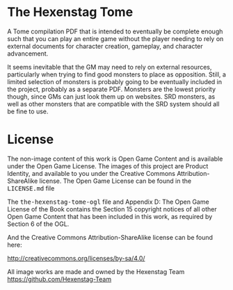 The Hexenstag Tome
=========

A Tome compilation PDF that is intended to eventually be complete enough
such that you can play an entire game without the player needing to rely
on external documents for character creation, gameplay, and character
advancement.

It seems inevitable that the GM may need to rely on external resources,
particularly when trying to find good monsters to place as opposition.
Still, a limited selection of monsters is probably going to be eventually
included in the project, probably as a separate PDF. Monsters are the
lowest priority though, since GMs can just look them up on websites.
SRD monsters, as well as other monsters that are compatible with the SRD
system should all be fine to use.

License
=======

The non-image content of this work is Open Game Content and is available
under the Open Game License. The images of this project are Product Identity,
and available to you under the Creative Commons Attribution-ShareAlike
license. The Open Game License can be found in the <tt>LICENSE.md</tt> file

The <tt>the-hexenstag-tome-ogl</tt> file and Appendix D: The Open Game License of the Book contains the Section 15 copyright notices
of all other Open Game Content that has been included in this work, as
required by Section 6 of the OGL.

And the Creative Commons Attribution-ShareAlike license can be found here:

http://creativecommons.org/licenses/by-sa/4.0/

All image works are made and owned by the Hexenstag Team
https://github.com/Hexenstag-Team
